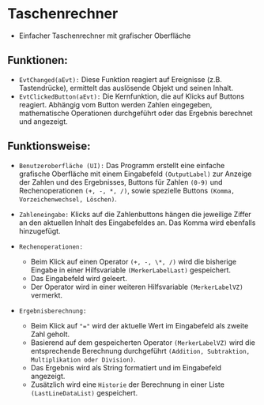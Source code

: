 # Taschenrechner

- Einfacher Taschenrechner mit grafischer Oberfläche

## Funktionen:

- `EvtChanged(aEvt):` Diese Funktion reagiert auf Ereignisse (z.B. Tastendrücke), ermittelt das auslösende Objekt und seinen Inhalt.
- `EvtClickedButton(aEvt):` Die Kernfunktion, die auf Klicks auf Buttons reagiert. Abhängig vom Button werden Zahlen eingegeben, mathematische Operationen durchgeführt oder das Ergebnis berechnet und angezeigt.

## Funktionsweise:

- `Benutzeroberfläche (UI):` Das Programm erstellt eine einfache grafische Oberfläche mit einem Eingabefeld `(OutputLabel)` zur Anzeige der Zahlen und des Ergebnisses, Buttons für Zahlen `(0-9)` und Rechenoperationen `(+, -, *, /)`, sowie spezielle Buttons `(Komma, Vorzeichenwechsel, Löschen)`.

- `Zahleneingabe:` Klicks auf die Zahlenbuttons hängen die jeweilige Ziffer an den aktuellen Inhalt des Eingabefeldes an. Das Komma wird ebenfalls hinzugefügt.

- `Rechenoperationen:`

  - Beim Klick auf einen Operator `(+, -, \*, /)` wird die bisherige Eingabe in einer Hilfsvariable `(MerkerLabelLast)` gespeichert.
  - Das Eingabefeld wird geleert.
  - Der Operator wird in einer weiteren Hilfsvariable `(MerkerLabelVZ)` vermerkt.

- `Ergebnisberechnung:`
  - Beim Klick auf `"="` wird der aktuelle Wert im Eingabefeld als zweite Zahl geholt.
  - Basierend auf dem gespeicherten Operator `(MerkerLabelVZ)` wird die entsprechende Berechnung durchgeführt `(Addition, Subtraktion, Multiplikation oder Division)`.
  - Das Ergebnis wird als String formatiert und im Eingabefeld angezeigt.
  - Zusätzlich wird eine `Historie` der Berechnung in einer Liste `(LastLineDataList)` gespeichert.
